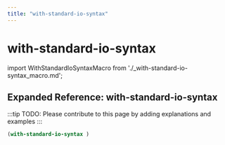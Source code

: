```yaml
---
title: "with-standard-io-syntax"
---
```


# with-standard-io-syntax

import WithStandardIoSyntaxMacro from './_with-standard-io-syntax_macro.md';

<WithStandardIoSyntaxMacro />

## Expanded Reference: with-standard-io-syntax

:::tip
TODO: Please contribute to this page by adding explanations and examples
:::

```lisp
(with-standard-io-syntax )
```
